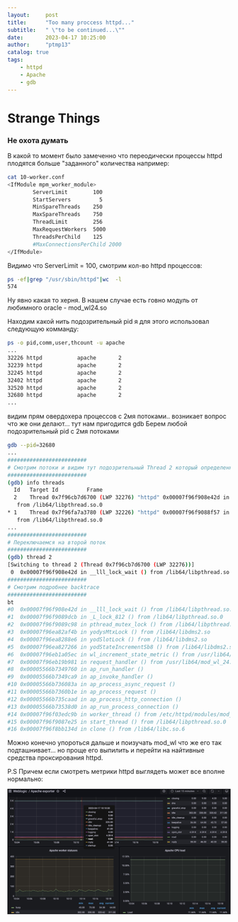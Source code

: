 ```yaml
---
layout:     post
title:      "Too many proccess httpd..."
subtitle:   " \"to be continued...\""
date:       2023-04-17 10:25:00
author:     "ptmp13"
catalog: true
tags:
    - httpd
    - Apache
    - gdb
---
```


# Strange Things

### Не охота думать

В какой то момент было замеченно что переодически процессы httpd плодятся больше "заданного" количества например:

```bash
cat 10-worker.conf
<IfModule mpm_worker_module>
        ServerLimit        100
        StartServers         5
        MinSpareThreads    250
        MaxSpareThreads    750
        ThreadLimit        256
        MaxRequestWorkers  5000
        ThreadsPerChild    125
        #MaxConnectionsPerChild 2000
</IfModule>
```

Видимо что ServerLimit = 100, смотрим кол-во httpd процессов:
```bash
ps -ef|grep "/usr/sbin/httpd"|wc  -l
574
```

Ну явно какая то херня. В нашем случае есть говно модуль от любимного oracle - mod_wl24.so

Находим какой нить подозрительный pid я для этого использовал следующую комманду:
```bash
ps -o pid,comm,user,thcount -u apache
...
32226 httpd           apache       2
32239 httpd           apache       2
32245 httpd           apache       2
32402 httpd           apache       2
32520 httpd           apache       2
32680 httpd           apache       2
...
```

видим прям овердохера процессов с 2мя потоками.. возникает вопрос что же они делают... тут нам пригодится gdb
Берем любой подозрительный pid с 2мя потоками

```bash
gdb --pid=32680
...
#########################
# Смотрим потоки и видим тут подозрительный Thread 2 который определенно чего ждет
#########################
(gdb) info threads
  Id   Target Id         Frame
  2    Thread 0x7f96cb7d6700 (LWP 32276) "httpd" 0x00007f96f908e42d in __lll_lock_wait ()
   from /lib64/libpthread.so.0
* 1    Thread 0x7f96fa7a3780 (LWP 32226) "httpd" 0x00007f96f9088f57 in pthread_join ()
   from /lib64/libpthread.so.0
...
#########################
# Переключаемся на второй поток
#########################
(gdb) thread 2
[Switching to thread 2 (Thread 0x7f96cb7d6700 (LWP 32276))]
 0  0x00007f96f908e42d in __lll_lock_wait () from /lib64/libpthread.so.0
#########################
# Смотрим подробнее backtrace
#########################
bt
#0  0x00007f96f908e42d in __lll_lock_wait () from /lib64/libpthread.so.0
#1  0x00007f96f9089dcb in _L_lock_812 () from /lib64/libpthread.so.0
#2  0x00007f96f9089c98 in pthread_mutex_lock () from /lib64/libpthread.so.0
#3  0x00007f96ea82af4b in yodysMtxLock () from /lib64/libdms2.so
#4  0x00007f96ea8288e6 in yodSlotLock () from /lib64/libdms2.so
#5  0x00007f96ea827266 in yodStateIncrementSb8 () from /lib64/libdms2.so
#6  0x00007f96eb1a05ec in wl_increment_state_metric () from /usr/lib64/mod_wl_24.so
#7  0x00007f96eb19b981 in request_handler () from /usr/lib64/mod_wl_24.so
#8  0x00005566b7349760 in ap_run_handler ()
#9  0x00005566b7349ca9 in ap_invoke_handler ()
#10 0x00005566b736083a in ap_process_async_request ()
#11 0x00005566b7360b1e in ap_process_request ()
#12 0x00005566b735caad in ap_process_http_connection ()
#13 0x00005566b73538d0 in ap_run_process_connection ()
#14 0x00007f96f03edc9b in worker_thread () from /etc/httpd/modules/mod_mpm_worker.so
#15 0x00007f96f9087e25 in start_thread () from /lib64/libpthread.so.0
#16 0x00007f96f8bb134d in clone () from /lib64/libc.so.6
```

Можно конечно упороться дальше и поизучать mod_wl что же его так подташнивает... но проще его выпилить и перейти на найтивные средства проксирования httpd.


P.S Причем если смотреть метрики httpd выглядеть может все вполне нормально:

![img](/img/in-post/Apache-exporter-gdb.jpg)
